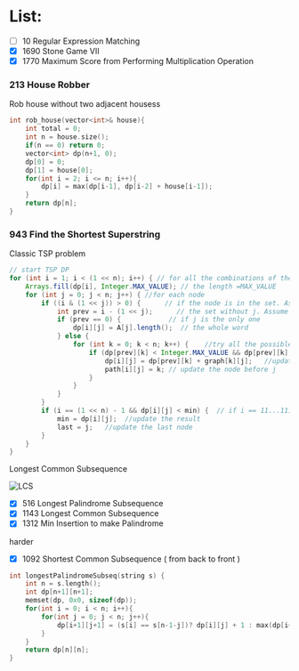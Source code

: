 # List:
- [ ] 10   Regular Expression Matching
- [x] 1690 Stone Game VII
- [x] 1770 Maximum Score from Performing Multiplication Operation

### 213 House Robber
Rob house without two adjacent housess

```cpp
int rob_house(vector<int>& house){
    int total = 0;
    int n = house.size();
    if(n == 0) return 0;
    vector<int> dp(n+1, 0);
    dp[0] = 0;
    dp[1] = house[0];
    for(int i = 2; i <= n; i++){
        dp[i] = max(dp[i-1], dp[i-2] + house[i-1]);
    }
    return dp[n];
}
```

### 943 Find the Shortest Superstring

Classic TSP problem

```java
// start TSP DP
for (int i = 1; i < (1 << n); i++) { // for all the combinations of the nodes
    Arrays.fill(dp[i], Integer.MAX_VALUE); // the length =MAX_VALUE
    for (int j = 0; j < n; j++) { //for each node
        if ((i & (1 << j)) > 0) {      // if the node is in the set. Assume i = 10010(18), j = 100(4), then set={1,4}, the node is 2. The node is not in this set
            int prev = i - (1 << j);      // the set without j. Assume i = 10010, j = 10 then pre = 10000
            if (prev == 0) {            // if j is the only one
                dp[i][j] = A[j].length();  // the whole word
            } else {
                for (int k = 0; k < n; k++) {    //try all the possible nodes before j
                    if (dp[prev][k] < Integer.MAX_VALUE && dp[prev][k] + graph[k][j] < dp[i][j]) { // if k is valid and the length could be reduced
                        dp[i][j] = dp[prev][k] + graph[k][j];   //update the result
                        path[i][j] = k; // update the node before j
                    }
                }
            }
        }
        if (i == (1 << n) - 1 && dp[i][j] < min) {  // if i == 11...1111 means the node set contains all the nodes, and the length is smaller
            min = dp[i][j];  //update the result
            last = j;   //update the last node
        }
    }
}
```

Longest Common Subsequence

![LCS](https://assets.leetcode.com/users/votrubac/image_1564691262.png)

- [x] 516 Longest Palindrome Subsequence
- [x] 1143 Longest Common Subsequence
- [x] 1312 Min Insertion to make Palindrome

harder
- [x] 1092 Shortest Common Subsequence ( from back to front )


```cpp
int longestPalindromeSubseq(string s) {
    int n = s.length();
    int dp[n+1][n+1];
    memset(dp, 0x0, sizeof(dp));
    for(int i = 0; i < n; i++){
        for(int j = 0; j < n; j++){
            dp[i+1][j+1] = (s[i] == s[n-1-j])? dp[i][j] + 1 : max(dp[i+1][j], dp[i][j+1]);
        }
    }
    return dp[n][n];
}
```
